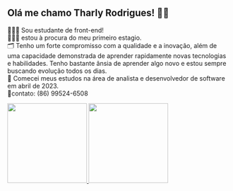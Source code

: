 ## Olá me chamo Tharly Rodrigues! 👋🏻 <br>
👨🏻‍💻 Sou estudante de front-end!<br>👨🏻‍💼 estou à procura do meu primeiro estagio. <br>🗂️ Tenho um forte compromisso com a qualidade e a inovação, além de uma capacidade demonstrada de aprender rapidamente novas tecnologias e habilidades. Tenho bastante ânsia de aprender algo novo e estou sempre buscando evolução todos os dias.<br>📅 Comecei meus estudos na área de analista e desenvolvedor de software em abril de 2023.<br>
📱contato: (86) 99524-6508
<div>
<a href="https://github.com/TharlyRodrigues">
<img height="180em" src="https://github-readme-stats.vercel.app/api/top-langs/?username=TharlyRodrigues&layout=compact&langs_count=7&theme=dark"/>
<img height="180em" src="https://github-readme-stats.vercel.app/api?username=TharlyRodrigues&show_icons=true&theme=dark&include_all_commits=true&count_private=true"/>
</div>
  
